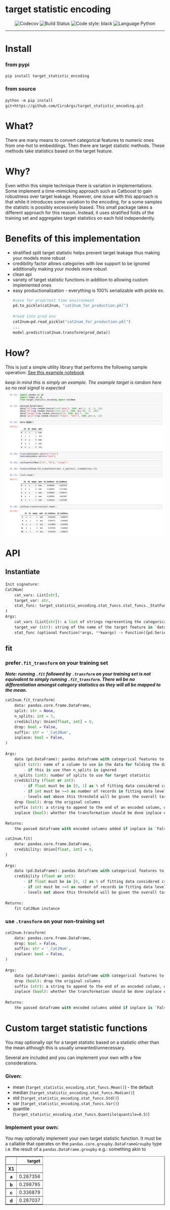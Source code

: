 # target statistic encoding

<div align="center">
<img alt="Codecov" src="https://codecov.io/gh/CircArgs/target_statistic_encoding/branch/master/graph/badge.svg">
<img alt="Build Status" src="https://github.com/CircArgs/target_statistic_encoding/workflows/test/badge.svg">
<img alt="Code style: black" src="https://img.shields.io/badge/code%20style-black-000000.svg">
<img alt="Language Python" src="https://img.shields.io/badge/language-Python-blue">
</div>

---

# Install

### from pypi

`pip install target_statistic_encoding`

### from source

`python -m pip install git+https://github.com/CircArgs/target_statistic_encoding.git`

# What?

There are many means to convert categorical features to numeric ones from one-hot to embeddings. Then there are target statistic methods. These methods take statistics based on the target feature.

# Why?

Even within this simple technique there is variation in implementations. Some implement a time-mimicking approach such as Catboost to gain robustness over target leakage. However, one issue with this approach is that while it introduces some variation to the encoding, for a some samples the statistic is possibly excessively biased. This small package takes a different approach for this reason. Instead, it uses stratified folds of the training set and aggregates target statistics on each fold independently.

# Benefits of this implementation

- stratified split target statistic helps prevent target leakage thus making your models more robust
- credibility factor allows categories with low support to be ignored additionally making your models more robust
- clean api
- variety of target statistic functions in addition to allowing custom implemented ones
- easy productionalization - everything is 100% serializable with pickle
    ex. 
    ```python
    #save for prod/test time environment
    pd.to_pickle(cat2num, "cat2num_for_production.pkl")
    
    #read into prod env
    cat2num=pd.read_pickle("cat2num_for_production.pkl")
    ...
    model.predict(cat2num.transform(prod_data))
    ```

# How?

This is just a simple utility library that performs the following sample operation:
[See this example notebook](examples/example.ipynb)

_keep in mind this is simply an example. The example target is random here so no real signal is expected_
![example usage](assets/example.png)

# API

## Instantiate

```python
Init signature:
Cat2Num(
    cat_vars: List[str],
    target_var: str,
    stat_func: target_statistic_encoding.stat_funcs.stat_funcs._StatFunc = <function mean.<locals>.stat_func at 0x7fea58a85950>,
)
Args:
    cat_vars (List[str]): a list of strings representing the categorical features to be encoded
    target_var (str): string of the name of the target feature in `data`
    stat_func (optional Function(*args, **kwargs) -> Function({pd.Series, pd.DataFrameGroupBy}) -> {float, pd.Series})): function which returns a closure to aggregate statistics over target - default stat_funcs.mean()
```

## fit

### prefer`.fit_transform` on your training set

**_Note: running `.fit` followed by `.transform` on your training set is not equivalent to simply running `.fit_transform`. There wil be no differentiation amongst category statistics as they will all be mapped to the mean._**

```python
cat2num.fit_transform(
    data: pandas.core.frame.DataFrame,
    split: str = None,
    n_splits: int = 5,
    credibility: Union[float, int] = 0,
    drop: bool = False,
    suffix: str = '_Cat2Num',
    inplace: bool = False,
)

Args:
    data (pd.DataFrame): pandas dataframe with categorical features to convert to numeric target statistic
    split (str): name of a column to use in the data for folding the data.
        - if this is use then n_splits is ignored
    n_splits (int): number of splits to use for target statistic
    credibility (float or int):
        - if float must be in [0, 1] as % of fitting data considered credible to fit statistic to
        - if int must be >=0 as number of records in fitting data level must exist within to be credible
        - levels not above this threshold will be given the overall target mean
    drop (bool): drop the original columns
    suffix (str): a string to append to the end of an encoded column, default `'_Cat2Num'`
    inplace (bool): whether the transformation should be done inplace or return the transformed data, default `False`

Returns:
    the passed dataframe with encoded columns added if inplace is `False` else `None`
```

```python
cat2num.fit(
    data: pandas.core.frame.DataFrame,
    credibility: Union[float, int] = 0,
)

Args:
    data (pd.DataFrame): pandas dataframe with categorical features to fit numeric target statistic from
    credibility (float or int):
        - if float must be in [0, 1] as % of fitting data considered credible to fit statistic to
        - if int must be >=0 as number of records in fitting data level must exist within to be credible
        - levels not above this threshold will be given the overall target mean

Returns:
    fit Cat2Num instance
```

### use `.transform` on your **non-training** set

```python
cat2num.transform(
    data: pandas.core.frame.DataFrame,
    drop: bool = False,
    suffix: str = '_Cat2Num',
    inplace: bool = False,
)

Args:
    data (pd.DataFrame): pandas dataframe with categorical features to convert to numeric target statistic
    drop (bool): drop the original columns
    suffix (str): a string to append to the end of an encoded column, default `'_Cat2Num'`
    inplace (bool): whether the transformation should be done inplace or return the transformed data, default `False`

Returns:
    the passed dataframe with encoded columns added if inplace is `False` else `None`
```

# Custom target statistic functions

You may optionally opt for a target statistic based on a statistic other than the mean although this is usually unwanted/unnecessary.

Several are included and you can implement your own with a few considerations.

### Given:

- mean (`target_statistic_encoding.stat_funcs.Mean()`) - the default
- median (`target_statistic_encoding.stat_funcs.Median()`)
- std (`target_statistic_encoding.stat_funcs.Std()`)
- var (`target_statistic_encoding.stat_funcs.Var()`)
- quantile (`target_statistic_encoding.stat_funcs.Quantile(quantile=0.5)`)

### Implement your own:

You may optionally implement your own target statistic function. It must be a callable that operates on the `pandas.core.groupby.DataFrameGroupby` type i.e. the result of a `pandas.DataFrame.groupby` e.g.: something akin to

<table border="1" class="dataframe">  <thead>    <tr style="text-align: right;">      <th></th>      <th>target</th>    </tr>    <tr>      <th>X1</th>      <th></th>    </tr>  </thead>  <tbody>    <tr>      <th>a</th>      <td>0.287356</td>    </tr>    <tr>      <th>b</th>      <td>0.298795</td>    </tr>    <tr>      <th>c</th>      <td>0.336879</td>    </tr>    <tr>      <th>d</th>      <td>0.287037</td>    </tr>  </tbody></table>

